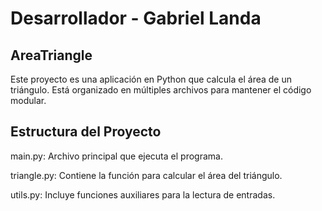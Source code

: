 # Desarrollador - Gabriel Landa

## AreaTriangle

Este proyecto es una aplicación en Python que calcula el área de un triángulo. Está organizado en múltiples archivos para mantener el código modular.

## Estructura del Proyecto

main.py: Archivo principal que ejecuta el programa.

triangle.py: Contiene la función para calcular el área del triángulo.

utils.py: Incluye funciones auxiliares para la lectura de entradas.
